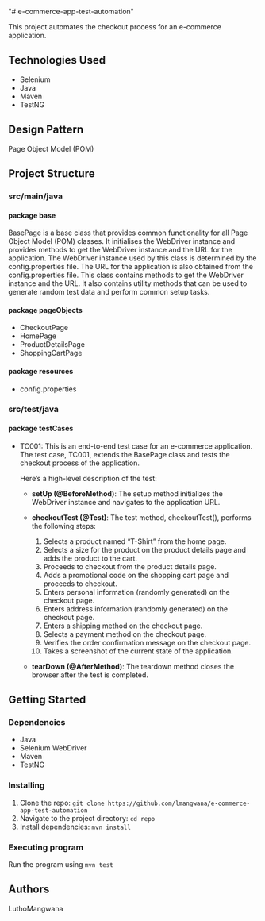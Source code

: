 "# e-commerce-app-test-automation"

This project automates the checkout process for an e-commerce application.

## Technologies Used

- Selenium
- Java
- Maven
- TestNG

## Design Pattern

Page Object Model (POM)

## Project Structure

### src/main/java

#### package base

BasePage is a base class that provides common functionality for all Page Object Model (POM) classes. It initialises the WebDriver instance and provides methods to get the WebDriver instance and the URL for the application. The WebDriver instance used by this class is determined by the config.properties file. The URL for the application is also obtained from the config.properties file. This class contains methods to get the WebDriver instance and the URL. It also contains utility  methods that can be used to generate random test data and perform common setup tasks. 

#### package pageObjects

- CheckoutPage
- HomePage
- ProductDetailsPage
- ShoppingCartPage

#### package resources

- config.properties

### src/test/java

#### package testCases

- TC001: This is an end-to-end test case for an e-commerce application.
  The test case, TC001, extends the BasePage class and tests the checkout process of the application.

  Here’s a high-level description of the test:

  - **setUp (@BeforeMethod)**: The setup method initializes the WebDriver instance and navigates to the application URL.

  - **checkoutTest (@Test)**: The test method, checkoutTest(), performs the following steps:
    1. Selects a product named “T-Shirt” from the home page.
    2. Selects a size for the product on the product details page and adds the product to the cart.
    3. Proceeds to checkout from the product details page.
    4. Adds a promotional code on the shopping cart page and proceeds to checkout.
    5. Enters personal information (randomly generated) on the checkout page.
    6. Enters address information (randomly generated) on the checkout page.
    7. Enters a shipping method on the checkout page.
    8. Selects a payment method on the checkout page.
    9. Verifies the order confirmation message on the checkout page.
    10. Takes a screenshot of the current state of the application.

  - **tearDown (@AfterMethod)**: The teardown method closes the browser after the test is completed.
## Getting Started

### Dependencies

- Java
- Selenium WebDriver
- Maven
- TestNG

### Installing

1. Clone the repo: `git clone https://github.com/lmangwana/e-commerce-app-test-automation`
2. Navigate to the project directory: `cd repo`
3. Install dependencies: `mvn install`

### Executing program

Run the program using `mvn test`

## Authors

LuthoMangwana

